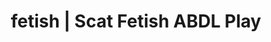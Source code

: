 ---
categories:
- Fantasy Kink
- Real Couples
- ABDL Play
- Tattooed Beauties
- ASMR Erotica
image: /assets/images/1747714275452.jpg
layout: post
schema:
  description: Premium adult content featuring ABDL Play, Scat Fetish. High-quality
    visuals with erotic themes.
  keywords:
  - ABDL Play
  - Sapphic Desires
  - Inclusive Desire
  - Sensual Cosplay
  - ASMR Erotica
  - AI Erotica
  - Scat Fetish
  name: 1747714275452 | ABDL Play Scat Fetish
  type: VisualArtwork
seo:
  description: Featured content with premium Scat Fetish, ABDL Play. HD images available.
  keywords: Scat Fetish, ABDL Play
  og_image: /assets/images/1747714275452.jpg
  schema_type: VisualArtwork
tags:
- '#fetish'
- ABDL Play
- Scat Fetish
title: fetish | Scat Fetish ABDL Play
---